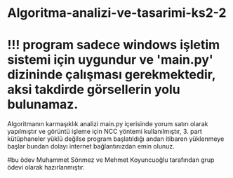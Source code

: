 # Algoritma-analizi-ve-tasarimi-ks2-2
# !!! program sadece windows işletim sistemi için uygundur ve 'main.py' dizininde çalışması gerekmektedir, aksi takdirde görsellerin yolu bulunamaz.
Algoritmanın karmaşıklık analizi main.py içerisinde yorum satırı olarak yapılmıştır ve görüntü işleme için NCC yöntemi kullanılmıştır, 3. part kütüphaneler yüklü değilse program başlatıldığı andan itibaren yüklenmeye başlar bundan dolayı internet bağlantınızdan emin olunuz.

#bu ödev Muhammet Sönmez ve Mehmet Koyuncuoğlu tarafından grup ödevi olarak hazırlanmıştır.

